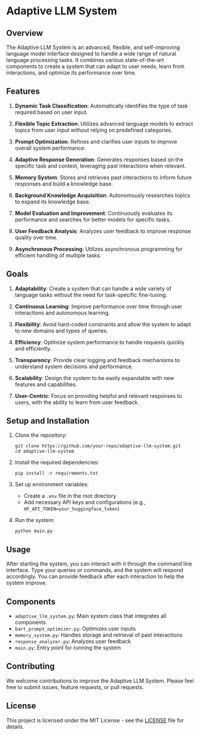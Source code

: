 # Adaptive LLM System

## Overview

The Adaptive LLM System is an advanced, flexible, and self-improving language model interface designed to handle a wide range of natural language processing tasks. It combines various state-of-the-art components to create a system that can adapt to user needs, learn from interactions, and optimize its performance over time.

## Features

1. **Dynamic Task Classification**: Automatically identifies the type of task required based on user input.

2. **Flexible Topic Extraction**: Utilizes advanced language models to extract topics from user input without relying on predefined categories.

3. **Prompt Optimization**: Refines and clarifies user inputs to improve overall system performance.

4. **Adaptive Response Generation**: Generates responses based on the specific task and context, leveraging past interactions when relevant.

5. **Memory System**: Stores and retrieves past interactions to inform future responses and build a knowledge base.

6. **Background Knowledge Acquisition**: Autonomously researches topics to expand its knowledge base.

7. **Model Evaluation and Improvement**: Continuously evaluates its performance and searches for better models for specific tasks.

8. **User Feedback Analysis**: Analyzes user feedback to improve response quality over time.

9. **Asynchronous Processing**: Utilizes asynchronous programming for efficient handling of multiple tasks.

## Goals

1. **Adaptability**: Create a system that can handle a wide variety of language tasks without the need for task-specific fine-tuning.

2. **Continuous Learning**: Improve performance over time through user interactions and autonomous learning.

3. **Flexibility**: Avoid hard-coded constraints and allow the system to adapt to new domains and types of queries.

4. **Efficiency**: Optimize system performance to handle requests quickly and efficiently.

5. **Transparency**: Provide clear logging and feedback mechanisms to understand system decisions and performance.

6. **Scalability**: Design the system to be easily expandable with new features and capabilities.

7. **User-Centric**: Focus on providing helpful and relevant responses to users, with the ability to learn from user feedback.

## Setup and Installation

1. Clone the repository:
   ```
   git clone https://github.com/your-repo/adaptive-llm-system.git
   cd adaptive-llm-system
   ```

2. Install the required dependencies:
   ```
   pip install -r requirements.txt
   ```

3. Set up environment variables:
   - Create a `.env` file in the root directory
   - Add necessary API keys and configurations (e.g., `HF_API_TOKEN=your_huggingface_token`)

4. Run the system:
   ```
   python main.py
   ```

## Usage

After starting the system, you can interact with it through the command line interface. Type your queries or commands, and the system will respond accordingly. You can provide feedback after each interaction to help the system improve.

## Components

- `adaptive_llm_system.py`: Main system class that integrates all components
- `bart_prompt_optimizer.py`: Optimizes user inputs
- `memory_system.py`: Handles storage and retrieval of past interactions
- `response_analyzer.py`: Analyzes user feedback
- `main.py`: Entry point for running the system

## Contributing

We welcome contributions to improve the Adaptive LLM System. Please feel free to submit issues, feature requests, or pull requests.

## License

This project is licensed under the MIT License - see the [LICENSE](LICENSE) file for details.

